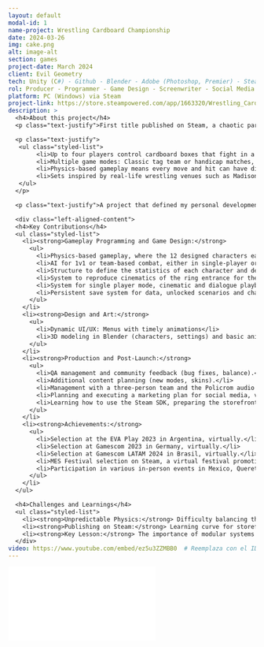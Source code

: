 ```yaml
---
layout: default
modal-id: 1
name-project: Wrestling Cardboard Championship
date: 2024-03-26
img: cake.png
alt: image-alt
section: games
project-date: March 2024
client: Evil Geometry
tech: Unity (C#) - Github - Blender - Adobe (Photoshop, Premier) - Steam SDK
rol: Producer - Programmer - Game Design - Screenwriter - Social Media
platform: PC (Windows) via Steam
project-link: https://store.steampowered.com/app/1663320/Wrestling_Cardboard_Championship/
description: >
  <h4>About this project</h4>
  <p class="text-justify">First title published on Steam, a chaotic party game where:</p>

  <p class="text-justify">
   <ul class="styled-list">
        <li>Up to four players control cardboard boxes that fight in a wrestling ring.</li>
        <li>Multiple game modes: Classic tag team or handicap matches, 1 vs. 1 with the AI, and single-player story mode.</li>
        <li>Physics-based gameplay means every move and hit can have different results.</li>
        <li>Sets inspired by real-life wrestling venues such as Madison Square Garden, Tokyo Dome and Arena Mexico.</li>
   </ul>
  </p>

  <p class="text-justify">A project that defined my personal development methodology, overcoming technical and emotional challenges to achieve its launch. This project was created by a total of four people, including myself. We also collaborated with an audio production studio, Policrom, which was responsible for the soundtrack and all the game's sound. The game took four years to develop.</p>

  <div class="left-aligned-content">
  <h4>Key Contributions</h4>
  <ul class="styled-list">
    <li><strong>Gameplay Programming and Game Design:</strong>
      <ul>
        <li>Physics-based gameplay, where the 12 designed characters each have their own fighting styles, finishers, and combo systems.</li>
        <li>AI for 1v1 or team-based combat, either in single-player or single-player modes.</li>
        <li>Structure to define the statistics of each character and define their fighting style.</li>
        <li>System to reproduce cinematics of the ring entrance for the 12 characters, altering the lights and screens for the stage, achieving a unique touch to each presentation in the different stages.</li>
        <li>System for single player mode, cinematic and dialogue playback, as well as story progression.</li>
        <li>Persistent save system for data, unlocked scenarios and characters, single-player mode progression</li>
      </ul>
    </li>
    <li><strong>Design and Art:</strong>
      <ul>
        <li>Dynamic UI/UX: Menus with timely animations</li>
        <li>3D modeling in Blender (characters, settings) and basic animations.</li>
      </ul>
    </li>
    <li><strong>Production and Post-Launch:</strong>
      <ul>
        <li>QA management and community feedback (bug fixes, balance).</li>
        <li>Additional content planning (new modes, skins).</li>
        <li>Management with a three-person team and the Policrom audio production studio.</li>
        <li>Planning and executing a marketing plan for social media, virtual, and in-person events.</li>
        <li>Learning how to use the Steam SDK, preparing the storefront and content.</li>
      </ul>
    </li>
    <li><strong>Achievements:</strong>
      <ul>
        <li>Selection at the EVA Play 2023 in Argentina, virtually.</li>
        <li>Selection at Gamescom 2023 in Germany, virtually.</li>
        <li>Selection at Gamescom LATAM 2024 in Brasil, virtually.</li>
        <li>MES Festival selection on Steam, a virtual festival promoting Mexican video games, 2024, 2025.</li>
        <li>Participation in various in-person events in Mexico, Queretaverso 2022, Talent Land 2023, EGS 2023, FELU 2024.</li>
      </ul>
    </li>
  </ul>

  <h4>Challenges and Learnings</h4>
  <ul class="styled-list">
    <li><strong>Unpredictable Physics:</strong> Difficulty balancing the controlled chaos of combat.</li>
    <li><strong>Publishing on Steam:</strong> Learning curve for storefront, trailers, and basic marketing.</li>
    <li><strong>Key Lesson:</strong> The importance of modular systems to scale content post-launch.</li>
  </div>
video: https://www.youtube.com/embed/ez5u3ZZMBB0  # Reemplaza con el ID de YouTube https://www.youtube.com/watch?v=n1YoRLnQR78
---
```


<div class="video-container">
  <iframe 
    src="{{ page.video }}" 
    frameborder="0"
    allow="accelerometer; autoplay; clipboard-write; encrypted-media; gyroscope; picture-in-picture" 
    allowfullscreen>
  </iframe>
</div>